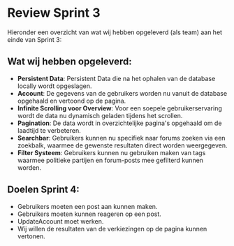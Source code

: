 # Review Sprint 3

Hieronder een overzicht van wat wij hebben opgeleverd (als team) aan het einde van Sprint 3:

## Wat wij hebben opgeleverd:

-   **Persistent Data**: Persistent Data die na het ophalen van de database locally wordt opgeslagen.
-   **Account**: De gegevens van de gebruikers worden nu vanuit de database opgehaald en vertoond op de pagina.
-   **Infinite Scrolling voor Overview**: Voor een soepele gebruikerservaring wordt de data nu dynamisch geladen tijdens het scrollen.
-   **Pagination**: De data wordt in overzichtelijke pagina's opgehaald om de laadtijd te verbeteren.
-   **Searchbar**: Gebruikers kunnen nu specifiek naar forums zoeken via een zoekbalk, waarmee de gewenste resultaten direct worden weergegeven.
-   **Filter Systeem**: Gebruikers kunnen nu gebruiken maken van tags waarmee politieke partijen en forum-posts mee gefilterd kunnen worden.

##

## Doelen Sprint 4:

-   Gebruikers moeten een post aan kunnen maken.
-   Gebruikers moeten kunnen reageren op een post.
-   UpdateAccount moet werken.
-   Wij willen de resultaten van de verkiezingen op de pagina kunnen vertonen.
